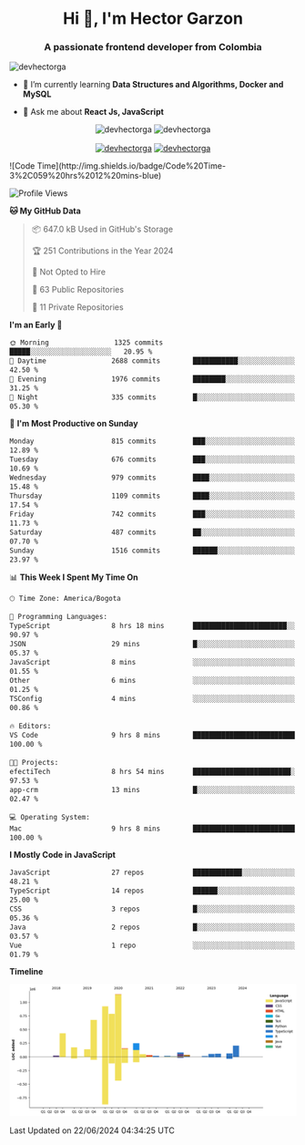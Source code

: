 <h1 align="center">Hi 👋, I'm Hector Garzon</h1>
<h3 align="center">A passionate frontend developer from Colombia</h3>

<p align="left"> <img src="https://komarev.com/ghpvc/?username=devhectorga" alt="devhectorga" /> </p>

- 🌱 I’m currently learning **Data Structures and Algorithms, Docker and MySQL**

- 💬 Ask me about **React Js, JavaScript**

<p align="center"> <img src="https://github-readme-stats.vercel.app/api?username=devhectorga&count_private=true&show_icons=true" alt="devhectorga" /> <img src="https://github-readme-stats.vercel.app/api/top-langs/?username=devhectorga&layout=compact" alt="devhectorga" /></p>

<p align="center">
<a href="https://twitter.com/devhectorga" target="blank"><img align="center" src="https://cdn.jsdelivr.net/npm/simple-icons@3.0.1/icons/twitter.svg" alt="devhectorga" height="20" width="20" /></a>
<a href="https://linkedin.com/in/devhectorga" target="blank"><img align="center" src="https://cdn.jsdelivr.net/npm/simple-icons@3.0.1/icons/linkedin.svg" alt="devhectorga" height="20" width="20" /></a>
</p>
<!--START_SECTION:waka-->
![Code Time](http://img.shields.io/badge/Code%20Time-3%2C059%20hrs%2012%20mins-blue)

![Profile Views](http://img.shields.io/badge/Profile%20Views-0-blue)

**🐱 My GitHub Data** 

> 📦 647.0 kB Used in GitHub's Storage 
 > 
> 🏆 251 Contributions in the Year 2024
 > 
> 🚫 Not Opted to Hire
 > 
> 📜 63 Public Repositories 
 > 
> 🔑 11 Private Repositories 
 > 
**I'm an Early 🐤** 

```text
🌞 Morning                1325 commits        █████░░░░░░░░░░░░░░░░░░░░   20.95 % 
🌆 Daytime                2688 commits        ███████████░░░░░░░░░░░░░░   42.50 % 
🌃 Evening                1976 commits        ████████░░░░░░░░░░░░░░░░░   31.25 % 
🌙 Night                  335 commits         █░░░░░░░░░░░░░░░░░░░░░░░░   05.30 % 
```
📅 **I'm Most Productive on Sunday** 

```text
Monday                   815 commits         ███░░░░░░░░░░░░░░░░░░░░░░   12.89 % 
Tuesday                  676 commits         ███░░░░░░░░░░░░░░░░░░░░░░   10.69 % 
Wednesday                979 commits         ████░░░░░░░░░░░░░░░░░░░░░   15.48 % 
Thursday                 1109 commits        ████░░░░░░░░░░░░░░░░░░░░░   17.54 % 
Friday                   742 commits         ███░░░░░░░░░░░░░░░░░░░░░░   11.73 % 
Saturday                 487 commits         ██░░░░░░░░░░░░░░░░░░░░░░░   07.70 % 
Sunday                   1516 commits        ██████░░░░░░░░░░░░░░░░░░░   23.97 % 
```


📊 **This Week I Spent My Time On** 

```text
🕑︎ Time Zone: America/Bogota

💬 Programming Languages: 
TypeScript               8 hrs 18 mins       ███████████████████████░░   90.97 % 
JSON                     29 mins             █░░░░░░░░░░░░░░░░░░░░░░░░   05.37 % 
JavaScript               8 mins              ░░░░░░░░░░░░░░░░░░░░░░░░░   01.55 % 
Other                    6 mins              ░░░░░░░░░░░░░░░░░░░░░░░░░   01.25 % 
TSConfig                 4 mins              ░░░░░░░░░░░░░░░░░░░░░░░░░   00.86 % 

🔥 Editors: 
VS Code                  9 hrs 8 mins        █████████████████████████   100.00 % 

🐱‍💻 Projects: 
efectiTech               8 hrs 54 mins       ████████████████████████░   97.53 % 
app-crm                  13 mins             █░░░░░░░░░░░░░░░░░░░░░░░░   02.47 % 

💻 Operating System: 
Mac                      9 hrs 8 mins        █████████████████████████   100.00 % 
```

**I Mostly Code in JavaScript** 

```text
JavaScript               27 repos            ████████████░░░░░░░░░░░░░   48.21 % 
TypeScript               14 repos            ██████░░░░░░░░░░░░░░░░░░░   25.00 % 
CSS                      3 repos             █░░░░░░░░░░░░░░░░░░░░░░░░   05.36 % 
Java                     2 repos             █░░░░░░░░░░░░░░░░░░░░░░░░   03.57 % 
Vue                      1 repo              ░░░░░░░░░░░░░░░░░░░░░░░░░   01.79 % 
```



**Timeline**

![Lines of Code chart](https://raw.githubusercontent.com/devHectorGa/devHectorGa/master/assets/bar_graph.png)


 Last Updated on 22/06/2024 04:34:25 UTC
<!--END_SECTION:waka-->
